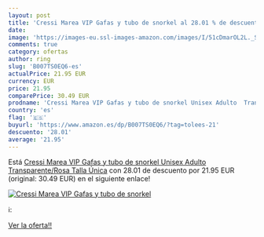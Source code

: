 ```yaml
---
layout: post
title: 'Cressi Marea VIP Gafas y tubo de snorkel al 28.01 % de descuento'
date: 
image: 'https://images-eu.ssl-images-amazon.com/images/I/51cDmarOL2L._SL200_.jpg'
comments: true
category: ofertas
author: ring
slug: 'B007TS0EQ6-es'
actualPrice: 21.95 EUR
currency: EUR
price: 21.95
comparePrice: 30.49 EUR
prodname: 'Cressi Marea VIP Gafas y tubo de snorkel Unisex Adulto  Transparente/Rosa  Talla Única'
country: 'es'
flag: '🇪🇸'
buyurl: 'https://www.amazon.es/dp/B007TS0EQ6/?tag=tolees-21'
descuento: '28.01'
average: '21.95'
---
```


Está [Cressi Marea VIP Gafas y tubo de snorkel Unisex Adulto  Transparente/Rosa  Talla Única](https://www.amazon.es/dp/B007TS0EQ6/?tag=tolees-21) con 28.01 de descuento por 21.95 EUR (original: 30.49 EUR) en el siguiente enlace!

[![Cressi Marea VIP Gafas y tubo de snorkel](https://images-eu.ssl-images-amazon.com/images/I/51cDmarOL2L._SL200_.jpg)](https://www.amazon.es/dp/B007TS0EQ6/?tag=tolees-21)

ℹ️:


[Ver la oferta!!](https://www.amazon.es/dp/B007TS0EQ6/?tag=tolees-21)
